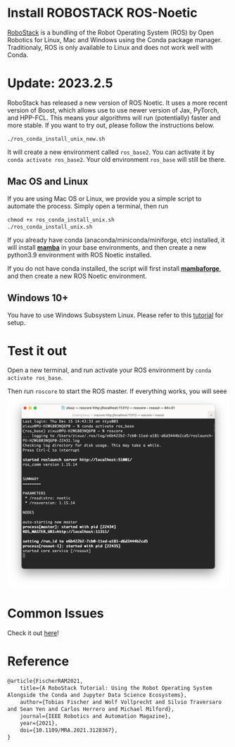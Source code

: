 # Install ROBOSTACK ROS-Noetic 
[RoboStack](https://robostack.github.io/index.html) is a bundling of the Robot Operating System (ROS) by Open Robotics for Linux, Mac and Windows using the Conda package manager. Traditionaly, ROS is only available to Linux and does not work well with Conda.

# Update: 2023.2.5
RoboStack has released a new version of ROS Noetic. It uses a more recent version of Boost, which allows use to use newer version of Jax, PyTorch, and HPP-FCL. This means your algorithms will run (potentially) faster and more stable. If you want to try out, please follow the instructions below.
```
./ros_conda_install_unix_new.sh
```
It will create a new environment called ```ros_base2```. You can activate it by ```conda activate ros_base2```. Your old environment ```ros_base``` will still be there.

## Mac OS and Linux
If you are using Mac OS or Linux, we provide you a simple script to automate the process. Simply open a terminal, then run

```
chmod +x ros_conda_install_unix.sh
./ros_conda_install_unix.sh
```
If you already have conda (anaconda/miniconda/miniforge, etc) installed, it will install [**mamba**](https://mamba.readthedocs.io/en/latest/installation.html) in your base environments, and then create a new python3.9 environment with ROS Noetic installed.

If you do not have conda installed, the script will first install [**mambaforge**](https://github.com/conda-forge/miniforge#mambaforge), and then create a new ROS Noetic environment. 

## Windows 10+
You have to use Windows Subsystem Linux. Please refer to this [tutorial](Windows/windows_robostack.md) for setup.

# Test it out
Open a new terminal, and run activate your ROS environment by ```conda activate ros_base```.

Then run ```roscore``` to start the ROS master. If everything works, you will seee
![](asset/ros_core_output.png)

# Common Issues
Check it out [here](/FAQ/readme.md)!



# Reference
```
@article{FischerRAM2021,
    title={A RoboStack Tutorial: Using the Robot Operating System Alongside the Conda and Jupyter Data Science Ecosystems},
    author={Tobias Fischer and Wolf Vollprecht and Silvio Traversaro and Sean Yen and Carlos Herrero and Michael Milford},
    journal={IEEE Robotics and Automation Magazine},
    year={2021},
    doi={10.1109/MRA.2021.3128367},
}
```
